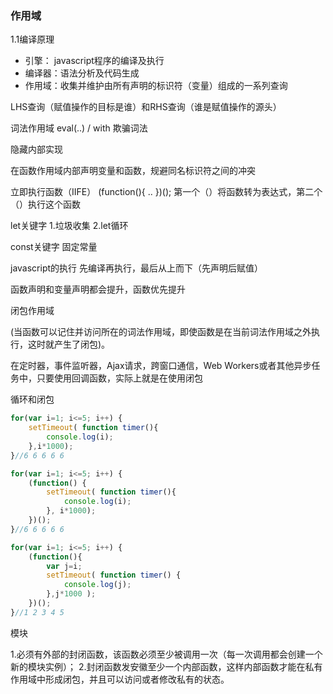 ### 作用域

1.1编译原理

<ul>
    <li>引擎： javascript程序的编译及执行</li>
    <li>编译器：语法分析及代码生成</li>
    <li>作用域：收集并维护由所有声明的标识符（变量）组成的一系列查询</li>
</ul>
LHS查询（赋值操作的目标是谁）和RHS查询（谁是赋值操作的源头）

词法作用域
eval(..) / with 欺骗词法

隐藏内部实现

在函数作用域内部声明变量和函数，规避同名标识符之间的冲突

立即执行函数（IIFE）
    (function(){ .. })();
    第一个（）将函数转为表达式，第二个（）执行这个函数

let关键字   1.垃圾收集  2.let循环

const关键字 固定常量

javascript的执行  先编译再执行，最后从上而下（先声明后赋值）

函数声明和变量声明都会提升，函数优先提升

闭包作用域

(当函数可以记住并访问所在的词法作用域，即使函数是在当前词法作用域之外执行，这时就产生了闭包)。

在定时器，事件监听器，Ajax请求，跨窗口通信，Web Workers或者其他异步任务中，只要使用回调函数，实际上就是在使用闭包

循环和闭包
```javascript
for(var i=1; i<=5; i++) {
    setTimeout( function timer(){
        console.log(i);
    },i*1000);
}//6 6 6 6 6

for(var i=1; i<=5; i++) {
    (function() {
        setTimeout( function timer(){
            console.log(i);
        }, i*1000);
    })();
}//6 6 6 6 6 

for(var i=1; i<=5; i++) {
    (function(){
        var j=i;
        setTimeout( function timer() {
            console.log(j);
        },j*1000 );
    })();
}//1 2 3 4 5
```

模块

1.必须有外部的封闭函数，该函数必须至少被调用一次（每一次调用都会创建一个新的模块实例）；
2.封闭函数发安徽至少一个内部函数，这样内部函数才能在私有作用域中形成闭包，并且可以访问或者修改私有的状态。